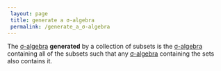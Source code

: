```yaml
---
 layout: page
 title: generate a σ-algebra
 permalink: /generate_a_σ-algebra
---
```

The [σ-algebra](https://defsmath.github.io/DefsMath/σ-algebra) **generated** by a collection of subsets is the [σ-algebra](https://defsmath.github.io/DefsMath/σ-algebra) containing all of the subsets such that any [σ-algebra](https://defsmath.github.io/DefsMath/σ-algebra) containing the sets also contains it.